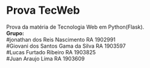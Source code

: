 # Prova TecWeb
Prova da matéria de Tecnologia Web em Python(Flask).
<br>
<b>Grupo:</b>
<br>
#jonathan dos Reis Nascimento      RA 1902991
<br>
#Giovani dos Santos Gama da Silva  RA 1903597
<br>
#Lucas Furtado Ribeiro             RA 1903825
<br>
#Juan Araujo Lima                  RA 1903609

